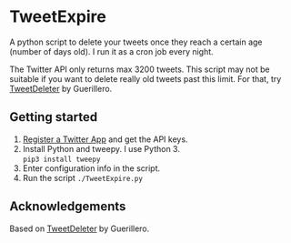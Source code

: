 # TweetExpire

A python script to delete your tweets once they reach a certain age (number of days old). I run it as a cron job every night.

The Twitter API only returns max 3200 tweets. This script may not be suitable if you want to delete really old tweets past this limit. For that, try [TweetDeleter](https://github.com/Guerillero/TweetDeleter) by Guerillero.

## Getting started

1. [Register a Twitter App](https://developer.twitter.com/en/apps) and get the API keys.
2. Install Python and tweepy. I use Python 3.\
    `pip3 install tweepy`
3. Enter configuration info in the script.
4. Run the script `./TweetExpire.py`

## Acknowledgements

Based on [TweetDeleter](https://github.com/Guerillero/TweetDeleter) by Guerillero.
